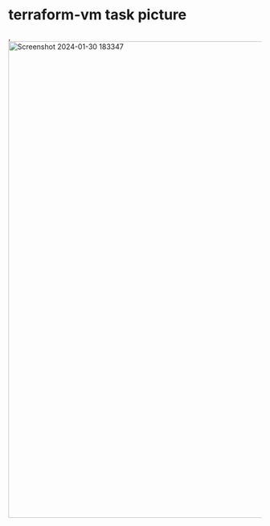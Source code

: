 # terraform-vm task picture
,<img width="948" alt="Screenshot 2024-01-30 183347" src="https://github.com/Shah8083/terraform-vm/assets/157140894/83fe4a0e-4849-4ad4-b17f-a91ae2a7cf01">

